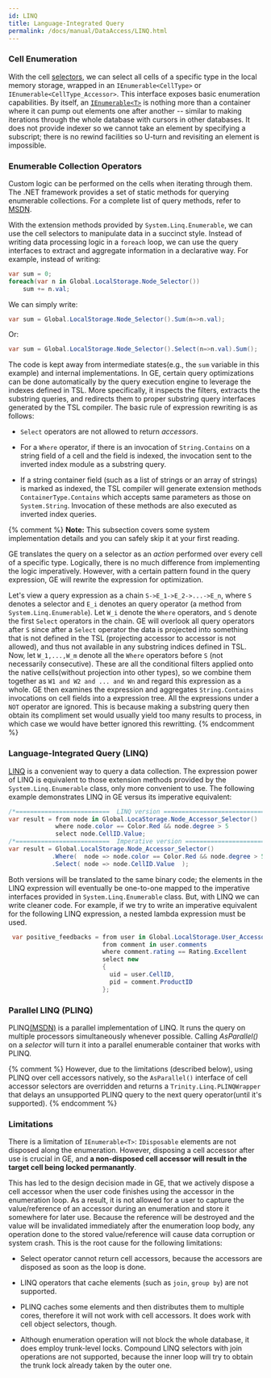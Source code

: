 ```yaml
---
id: LINQ
title: Language-Integrated Query
permalink: /docs/manual/DataAccess/LINQ.html
---
```


### Cell Enumeration

With the cell
[selectors](/docs/manual/DataAccess/index.html#cell-selector),
we can select all cells of a specific type in the local memory
storage, wrapped in an `IEnumerable<CellType>` or
`IEnumerable<CellType_Accessor>`. This interface exposes basic
enumeration capabilities.  By itself, an
[`IEnumerable<T>`](https://msdn.microsoft.com/en-us/library/system.collections.ienumerable\(v=vs.110\).aspx)
is nothing more than a container where it can pump out elements one
after another -- similar to making iterations through the whole
database with cursors in other databases. It does not provide indexer
so we cannot take an element by specifying a subscript; there is no
rewind facilities so U-turn and revisiting an element is impossible.

### Enumerable Collection Operators

Custom logic can be performed on the cells when iterating through
them.  The .NET framework provides a set of static methods for
querying enumerable collections.  For a complete list of query
methods, refer to
[MSDN](https://msdn.microsoft.com/en-us/library/vstudio/system.linq.enumerable\(v=vs.110\).aspx).

With the extension methods provided by `System.Linq.Enumerable`, we
can use the cell selectors to manipulate data in a succinct
style. Instead of writing data processing logic in a `foreach` loop,
we can use the query interfaces to extract and aggregate information
in a declarative way. For example, instead of writing:

```C#
var sum = 0;
foreach(var n in Global.LocalStorage.Node_Selector())
    sum += n.val;
```

We can simply write:

```C#
var sum = Global.LocalStorage.Node_Selector().Sum(n=>n.val);
```

Or:

```C#
var sum = Global.LocalStorage.Node_Selector().Select(n=>n.val).Sum();
```

The code is kept away from intermediate states(e.g., the `sum`
variable in this example) and internal implementations. In
GE, certain query optimizations can be done automatically
by the query execution engine to leverage the indexes defined in
TSL. More specifically, it inspects the filters, extracts the
substring queries, and redirects them to proper substring query
interfaces generated by the TSL compiler.  The basic rule of
expression rewriting is as follows:

* `Select` operators  are not allowed to return _accessors_.

* For a `Where` operator, if there is an invocation of
  `String.Contains` on a string field of a cell and the field is
  indexed, the invocation sent to the inverted index module as a
  substring query.

* If a string container field (such as a list of strings or an array
  of strings) is marked as indexed, the TSL compiler will generate
  extension methods `ContainerType.Contains` which accepts same
  parameters as those on `System.String`. Invocation of these methods
  are also executed as inverted index queries.

{% comment %}
**Note:** This subsection covers some system implementation details
  and you can safely skip it at your first reading.

GE translates the query on a selector as an _action_
performed over every cell of a specific type. Logically, there is no
much difference from implementing the logic imperatively. However,
with a certain pattern found in the query expression, GE
will rewrite the expression for optimization.

Let's view a query expression as a chain `S->E_1->E_2->...->E_n`,
where `S` denotes a selector and `E_i` denotes an query operator (a
method from `System.Linq.Enumerable`). Let `W_i` denote the `Where`
operators, and `S` denote the first `Select` operators in the chain.
GE will overlook all query operators after `S` since after
a `Select` operator the data is projected into something that is not
defined in the TSL (projecting accessor to accessor is not allowed),
and thus not available in any substring indices defined in TSL. Now,
let `W_1,...,W_m` denote all the `Where` operators before `S` (not
necessarily consecutive). These are all the conditional filters
applied onto the native cells(without projection into other types), so
we combine them together as `W1 and W2 and ... and Wn` and regard this
expression as a whole. GE then examines the expression and
aggregates `String.Contains` invocations on cell fields into a
expression tree.  All the expressions under a `NOT` operator are
ignored. This is because making a substring query then obtain its
compliment set would usually yield too many results to process, in
which case we would have better ignored this rewritting.
{% endcomment %}

### Language-Integrated Query (LINQ)

[LINQ](https://msdn.microsoft.com/en-us/library/bb397897.aspx) is a
convenient way to query a data collection.  The expression power of
LINQ is equivalent to those extension methods provided by the
`System.Linq.Enumerable` class, only more convenient to use. The
following example demonstrates LINQ in GE versus its
imperative equivalent:

```C#
/*==========================  LINQ version ==============================*/ 
var result = from node in Global.LocaStorage.Node_Accessor_Selector()     
             where node.color == Color.Red && node.degree > 5             
             select node.CellID.Value;                                    
/*==========================  Imperative version ========================*/
var result = Global.LocalStorage.Node_Accessor_Selector()                      
            .Where(  node => node.color == Color.Red && node.degree > 5 )
            .Select( node => node.CellID.Value  );
``` 

Both versions will be translated to the same binary code; the elements
in the LINQ expression will eventually be one-to-one mapped to the
imperative interfaces provided in `System.Linq.Enumerable` class. But,
with LINQ we can write cleaner code. For example, if we try to write
an imperative equivalent for the following LINQ expression, a nested lambda expression must be used.

```C#
 var positive_feedbacks = from user in Global.LocalStorage.User_Accessor_Selector()
                          from comment in user.comments
                          where comment.rating == Rating.Excellent
                          select new 
                          {
                            uid = user.CellID,
                            pid = comment.ProductID
                          };
```

### Parallel LINQ (PLINQ)

PLINQ[(MSDN)](https://msdn.microsoft.com/en-us/library/vstudio/dd460688\(v=vs.110\).aspx)
is a parallel implementation of LINQ. It runs the query on multiple
processors simultaneously whenever possible.  Calling _AsParallel()_
on a _selector_ will turn it into a parallel enumerable container that
works with PLINQ.

{% comment %}
However, due to the limitations (described below), using PLINQ over
cell accessors natively, so the `AsParallel()` interface of cell
accessor selectors are overridden and returns a
`Trinity.Linq.PLINQWrapper` that delays an unsupported PLINQ query to
the next query operator(until it's supported).
{% endcomment %}

### Limitations

There is a limitation of `IEnumerable<T>`: `IDisposable` elements are
not disposed along the enumeration. However, disposing a cell accessor
after use is crucial in GE, and **a non-disposed cell
accessor will result in the target cell being locked permanantly**.

This has led to the design decision made in GE, that we actively
dispose a cell accessor when the user code finishes using the accessor
in the enumeration loop. As a result, it is not allowed for a user to
capture the value/reference of an accessor during an enumeration and
store it somewhere for later use. Because the reference will be
destroyed and the value will be invalidated immediately after the
enumeration loop body, any operation done to the stored
value/reference will cause data corruption or system crash. This is
the root cause for the following limitations:

* Select operator cannot return cell accessors, because the accessors
  are disposed as soon as the loop is done.

* LINQ operators that cache elements (such as `join`, `group by`) are
  not supported.

* PLINQ caches some elements and then distributes them to multiple
   cores, therefore it will not work with cell accessors. It does work
   with cell object selectors, though.

* Although enumeration operation will not block the whole database, it
does employ trunk-level locks.  Compound LINQ selectors with join
operations are not supported, because the inner loop will try to
obtain the trunk lock already taken by the outer one.
